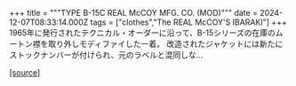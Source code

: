 +++
title = """TYPE B-15C REAL McCOY MFG. CO. (MOD)"""
date = 2024-12-07T08:33:14.000Z
tags = ["clothes","The REAL McCOY'S IBARAKI"]
+++
1965年に発行されたテクニカル・オーダーに沿って、B-15シリーズの在庫のムートン襟を取り外しモディファイした一着。 改造されたジャケットには新たにストックナンバーが付けられ、元のラベルと混同しな...

[[source]](https://the-realmccoys.ocnk.net/product/1478)
